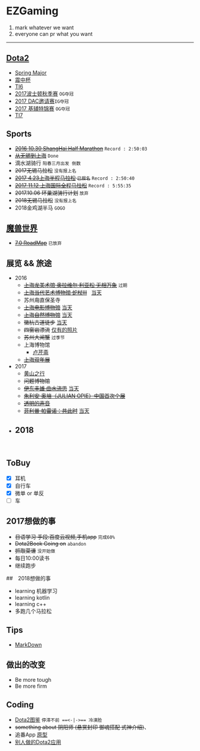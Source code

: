 # EZGaming
  1. mark whatever we want
  2. everyone can pr what you want

-----------------------------------

## [Dota2](http://www.dota2.com.cn)
  - [Spring Major](http://dota2.uuu9.com/spring/m/)
  - [震中杯](http://es.dota2.uuu9.com/Game/145.html)
  - [TI6](./Dota2/TI6.md)
  - [2017波士顿秋季赛](./Dota2/Boston.md) `OG夺冠`
  - [2017 DAC邀请赛](./Dota2/DAC.md)`IG夺冠`
  - [2017 基辅特锦赛](./Dota2/Keiv.md) `OG夺冠`
  - [TI7](./Dota2/TI7.md)

## Sports
  - ~~[2016 10.30 ShangHai Half Marathon](./jpg/2016.10.30Marathon)~~ `Record : 2:50:03`
  - ~~[从无锡到上海](./jpg/004.PNG)~~ `Done`
  - 滴水湖骑行 `阳春三月出发 倒数`
  - ~~2017无锡马拉松~~ `没有报上名`
  - ~~[2017 4.23上海半程马拉松](./jpg/2017.4.23Marathon) `已报名`~~ `Record : 2:50:40`
  - ~~[2017 11.12 上海国际全程马拉松](./jpg/2017.11.12Marathon)~~ `Record : 5:55:35`
  - ~~2017.10.06 环巢湖骑行计划~~ `放弃`
  - ~~2018无锡马拉松~~ `没有报上名`
  - 2018金鸡湖半马 `GOGO`

## [魔兽世界](http://wow.blizzard.cn)
  - ~~[7.0 RoadMap](./WOW/RoadMap.md)~~ `已放弃`

## 展览 && 旅途
- 2016
  - ~~[上海龙美术馆 奥拉维尔·利亚松 无相万象](http://thelongmuseum.org/cn/exhibition/overview/d81dwA)~~ `过期`
  - ~~[上海当代艺术博物馆 蛇杖III](http://www.powerstationofart.org/cn/exhibition/detail/272fvy.html)~~   [当天](./蛇杖)
  - 苏州甪直保圣寺
  - ~~[上海电影博物馆](http://www.shfilmmuseum.com/)~~ [当天](./电影博物馆)
  - ~~[上海自然博物馆]( http://www.snhm.org.cn/)~~ [当天](./自然博物馆)
  - ~~徽杭古道徒步~~ [当天](./GoHiking/2016-09-02)
  - ~~四窗岩漂流~~ [仅有的照片](./jpg/002.JPG)
  - ~~苏州大闸蟹~~ `过季节`
  - 上海博物馆
    - [卢芹斋](http://baike.baidu.com/link?url=-OzU6COwAv7DCSbKgMO_9Z9beuPPuf62spq9F_LhEQNdTB7Q1muwW-UyKBi-CqmMRu_ZahMsTHEkAgfO1n3p8_) 
  - ~~[上海双年展](http://www.shanghaibiennale.org/cn/)~~
- 2017
  - [黄山之行](./GoHiking/2017-07-21)
  - ~~问题博物馆~~
  - ~~[伊东丰雄 曲水流思](http://www.powerstationofart.com/cn/exhibition/TOYO-ITO-ON-THE-STREAM.html)~~  [当天](./伊东丰雄)
  - ~~[朱利安·奥培（JULIAN OPIE）中国首次个展](http://www.bfcsh.com/zh/exhibitions-and-events/3/julian-opie)~~
  - ~~[透明的声音](http://www.minshengart.com/)~~
  - ~~[菲利普·帕雷诺：共此时](http://www.rockbundartmuseum.org/cn/exhibition/overview/c10coyu)~~ [当天](./共此时)
- 2018
  - 
  
## ToBuy
  - [x] 耳机
  - [x] 自行车
  - [x] 微单 or 单反
  - [ ] 车

## 2017想做的事
  - ~~日语学习 手段:百度云视频,手机app~~ `完成60%`
  - ~~Dota2Book Going on~~ `abandon` 
  - ~~抓取菜谱~~ `没开始做`
  - 每日10:00读书
  - 继续跑步

##　2018想做的事
 - learning 机器学习
 - learning kotlin
 - learning c++
 - 多跑几个马拉松

## Tips
  - [MarkDown](./Tips/MarkDown.md)
  
## 做出的改变
  - Be more tough
  - Be more firm

## Coding
  - [Dota2图鉴](https://github.com/TouHenYing/Dota2Book) `停滞不前 ==<-|->== 冷漠脸`
  - ~~something about 阴阳师 (悬赏封印 御魂搭配 式神介绍)~~、  
  - 追番App [原型](http://luxun.pro/#/bangumis)
  - [别人做的Dota2应用](https://github.com/uin3566/Dota2Helper)
